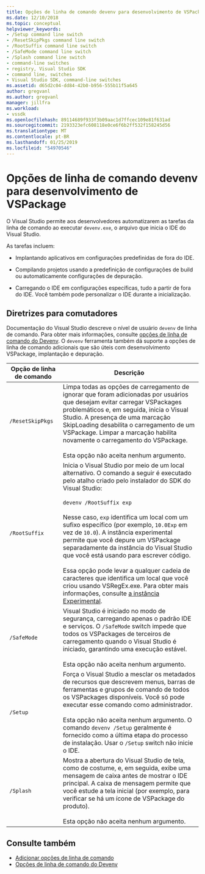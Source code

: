```yaml
---
title: Opções de linha de comando devenv para desenvolvimento de VSPackage | Microsoft Docs
ms.date: 12/10/2018
ms.topic: conceptual
helpviewer_keywords:
- /Setup command line switch
- /ResetSkipPkgs command line switch
- /RootSuffix command line switch
- /SafeMode command line switch
- /Splash command line switch
- command-line switches
- registry, Visual Studio SDK
- command line, switches
- Visual Studio SDK, command-line switches
ms.assetid: d65d2c04-dd84-42b0-b956-555b11f5a645
author: gregvanl
ms.author: gregvanl
manager: jillfra
ms.workload:
- vssdk
ms.openlocfilehash: 89114689f933f3b09aac1d7ffcec109e81f631ad
ms.sourcegitcommit: 2193323efc608118e0ce6f6b2ff532f158245d56
ms.translationtype: MT
ms.contentlocale: pt-BR
ms.lasthandoff: 01/25/2019
ms.locfileid: "54970546"
---
```

# <a name="devenv-command-line-switches-for-vspackage-development"></a>Opções de linha de comando devenv para desenvolvimento de VSPackage

O Visual Studio permite aos desenvolvedores automatizarem as tarefas da linha de comando ao executar `devenv.exe`, o arquivo que inicia o IDE do Visual Studio.  

 As tarefas incluem:  

- Implantando aplicativos em configurações predefinidas de fora do IDE.  

- Compilando projetos usando a predefinição de configurações de build ou automaticamente configurações de depuração.  

- Carregando o IDE em configurações específicas, tudo a partir de fora do IDE. Você também pode personalizar o IDE durante a inicialização.  

## <a name="guidelines-for-switches"></a>Diretrizes para comutadores

Documentação do Visual Studio descreve o nível de usuário `devenv` de linha de comando. Para obter mais informações, consulte [opções de linha de comando do Devenv](../ide/reference/devenv-command-line-switches.md). O `devenv` ferramenta também dá suporte a opções de linha de comando adicionais que são úteis com desenvolvimento VSPackage, implantação e depuração.  

| Opção de linha de comando | Descrição |
|---------------------| - |
| `/ResetSkipPkgs` | Limpa todas as opções de carregamento de ignorar que foram adicionadas por usuários que desejam evitar carregar VSPackages problemáticos e, em seguida, inicia o Visual Studio. A presença de uma marcação SkipLoading desabilita o carregamento de um VSPackage. Limpar a marcação habilita novamente o carregamento do VSPackage.<br /><br /> Esta opção não aceita nenhum argumento. |
| `/RootSuffix` | Inicia o Visual Studio por meio de um local alternativo. O comando a seguir é executado pelo atalho criado pelo instalador do SDK do Visual Studio:<br /><br /> `devenv /RootSuffix exp`<br /><br /> Nesse caso, `exp` identifica um local com um sufixo específico (por exemplo, `10.0Exp` em vez de `10.0`). A instância experimental permite que você depure um VSPackage separadamente da instância do Visual Studio que você está usando para escrever código.<br /><br /> Essa opção pode levar a qualquer cadeia de caracteres que identifica um local que você criou usando VSRegEx.exe. Para obter mais informações, consulte [a instância Experimental](../extensibility/the-experimental-instance.md). |
| `/SafeMode` | Visual Studio é iniciado no modo de segurança, carregando apenas o padrão IDE e serviços. O `/SafeMode` switch impede que todos os VSPackages de terceiros de carregamento quando o Visual Studio é iniciado, garantindo uma execução estável.<br /><br /> Esta opção não aceita nenhum argumento. |
| `/Setup` | Força o Visual Studio a mesclar os metadados de recursos que descrevem menus, barras de ferramentas e grupos de comando de todos os VSPackages disponíveis. Você só pode executar esse comando como administrador. <br /><br /> Esta opção não aceita nenhum argumento. O comando `devenv /Setup` geralmente é fornecido como a última etapa do processo de instalação. Usar o `/Setup` switch não inicie o IDE.|
| `/Splash` | Mostra a abertura do Visual Studio de tela, como de costume, e, em seguida, exibe uma mensagem de caixa antes de mostrar o IDE principal. A caixa de mensagem permite que você estude a tela inicial (por exemplo, para verificar se há um ícone de VSPackage do produto).<br /><br /> Esta opção não aceita nenhum argumento. |

## <a name="see-also"></a>Consulte também

- [Adicionar opções de linha de comando](../extensibility/adding-command-line-switches.md)
- [Opções de linha de comando do Devenv](../ide/reference/devenv-command-line-switches.md)